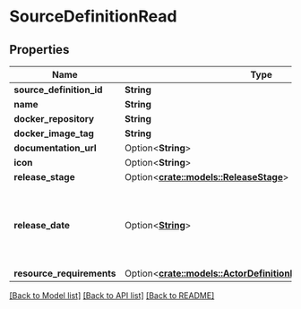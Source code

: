 # SourceDefinitionRead

## Properties

Name | Type | Description | Notes
------------ | ------------- | ------------- | -------------
**source_definition_id** | **String** |  | 
**name** | **String** |  | 
**docker_repository** | **String** |  | 
**docker_image_tag** | **String** |  | 
**documentation_url** | Option<**String**> |  | [optional]
**icon** | Option<**String**> |  | [optional]
**release_stage** | Option<[**crate::models::ReleaseStage**](ReleaseStage.md)> |  | [optional]
**release_date** | Option<[**String**](string.md)> | The date when this connector was first released, in yyyy-mm-dd format. | [optional]
**resource_requirements** | Option<[**crate::models::ActorDefinitionResourceRequirements**](ActorDefinitionResourceRequirements.md)> |  | [optional]

[[Back to Model list]](../README.md#documentation-for-models) [[Back to API list]](../README.md#documentation-for-api-endpoints) [[Back to README]](../README.md)


